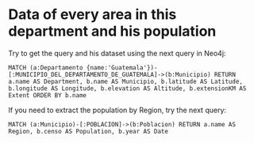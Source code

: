 # Data of every area in this department and his population

Try to get the query and his dataset using the next query in Neo4j:

``MATCH (a:Departamento {name:'Guatemala'})-[:MUNICIPIO_DEL_DEPARTAMENTO_DE_GUATEMALA]->(b:Municipio) RETURN a.name AS Department, b.name AS Municipio, b.latitude AS Latitude, b.longitude AS Longitude, b.elevation AS Altitude, b.extensionKM AS Extent ORDER BY b.name ``

If you need to extract the population by Region, try the next query:

`` MATCH (a:Municipio)-[:POBLACION]->(b:Poblacion) RETURN a.name AS Region, b.censo AS Population, b.year AS Date ``
